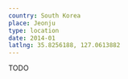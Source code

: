 ```yaml
---
country: South Korea
place: Jeonju
type: location
date: 2014-01
latlng: 35.8256188, 127.0613882
---
```


TODO
